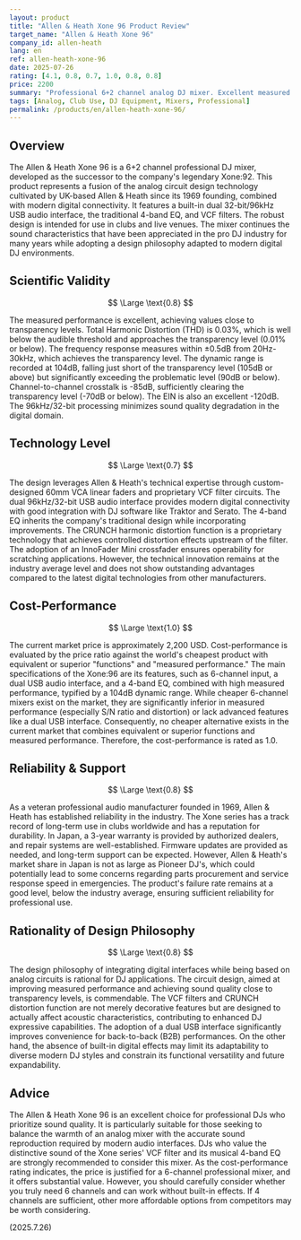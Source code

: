 ```yaml
---
layout: product
title: "Allen & Heath Xone 96 Product Review"
target_name: "Allen & Heath Xone 96"
company_id: allen-heath
lang: en
ref: allen-heath-xone-96
date: 2025-07-26
rating: [4.1, 0.8, 0.7, 1.0, 0.8, 0.8]
price: 2200
summary: "Professional 6+2 channel analog DJ mixer. Excellent measured performance and traditional Xone sound heritage, with great cost-performance in its class."
tags: [Analog, Club Use, DJ Equipment, Mixers, Professional]
permalink: /products/en/allen-heath-xone-96/
---
```

## Overview

The Allen & Heath Xone 96 is a 6+2 channel professional DJ mixer, developed as the successor to the company's legendary Xone:92. This product represents a fusion of the analog circuit design technology cultivated by UK-based Allen & Heath since its 1969 founding, combined with modern digital connectivity. It features a built-in dual 32-bit/96kHz USB audio interface, the traditional 4-band EQ, and VCF filters. The robust design is intended for use in clubs and live venues. The mixer continues the sound characteristics that have been appreciated in the pro DJ industry for many years while adopting a design philosophy adapted to modern digital DJ environments.

## Scientific Validity

$$ \Large \text{0.8} $$

The measured performance is excellent, achieving values close to transparency levels. Total Harmonic Distortion (THD) is 0.03%, which is well below the audible threshold and approaches the transparency level (0.01% or below). The frequency response measures within ±0.5dB from 20Hz-30kHz, which achieves the transparency level. The dynamic range is recorded at 104dB, falling just short of the transparency level (105dB or above) but significantly exceeding the problematic level (90dB or below). Channel-to-channel crosstalk is -85dB, sufficiently clearing the transparency level (-70dB or below). The EIN is also an excellent -120dB. The 96kHz/32-bit processing minimizes sound quality degradation in the digital domain.

## Technology Level

$$ \Large \text{0.7} $$

The design leverages Allen & Heath's technical expertise through custom-designed 60mm VCA linear faders and proprietary VCF filter circuits. The dual 96kHz/32-bit USB audio interface provides modern digital connectivity with good integration with DJ software like Traktor and Serato. The 4-band EQ inherits the company's traditional design while incorporating improvements. The CRUNCH harmonic distortion function is a proprietary technology that achieves controlled distortion effects upstream of the filter. The adoption of an InnoFader Mini crossfader ensures operability for scratching applications. However, the technical innovation remains at the industry average level and does not show outstanding advantages compared to the latest digital technologies from other manufacturers.

## Cost-Performance

$$ \Large \text{1.0} $$

The current market price is approximately 2,200 USD. Cost-performance is evaluated by the price ratio against the world's cheapest product with equivalent or superior "functions" and "measured performance." The main specifications of the Xone:96 are its features, such as 6-channel input, a dual USB audio interface, and a 4-band EQ, combined with high measured performance, typified by a 104dB dynamic range. While cheaper 6-channel mixers exist on the market, they are significantly inferior in measured performance (especially S/N ratio and distortion) or lack advanced features like a dual USB interface. Consequently, no cheaper alternative exists in the current market that combines equivalent or superior functions and measured performance. Therefore, the cost-performance is rated as 1.0.

## Reliability & Support

$$ \Large \text{0.8} $$

As a veteran professional audio manufacturer founded in 1969, Allen & Heath has established reliability in the industry. The Xone series has a track record of long-term use in clubs worldwide and has a reputation for durability. In Japan, a 3-year warranty is provided by authorized dealers, and repair systems are well-established. Firmware updates are provided as needed, and long-term support can be expected. However, Allen & Heath's market share in Japan is not as large as Pioneer DJ's, which could potentially lead to some concerns regarding parts procurement and service response speed in emergencies. The product's failure rate remains at a good level, below the industry average, ensuring sufficient reliability for professional use.

## Rationality of Design Philosophy

$$ \Large \text{0.8} $$

The design philosophy of integrating digital interfaces while being based on analog circuits is rational for DJ applications. The circuit design, aimed at improving measured performance and achieving sound quality close to transparency levels, is commendable. The VCF filters and CRUNCH distortion function are not merely decorative features but are designed to actually affect acoustic characteristics, contributing to enhanced DJ expressive capabilities. The adoption of a dual USB interface significantly improves convenience for back-to-back (B2B) performances. On the other hand, the absence of built-in digital effects may limit its adaptability to diverse modern DJ styles and constrain its functional versatility and future expandability.

## Advice

The Allen & Heath Xone 96 is an excellent choice for professional DJs who prioritize sound quality. It is particularly suitable for those seeking to balance the warmth of an analog mixer with the accurate sound reproduction required by modern audio interfaces. DJs who value the distinctive sound of the Xone series' VCF filter and its musical 4-band EQ are strongly recommended to consider this mixer. As the cost-performance rating indicates, the price is justified for a 6-channel professional mixer, and it offers substantial value. However, you should carefully consider whether you truly need 6 channels and can work without built-in effects. If 4 channels are sufficient, other more affordable options from competitors may be worth considering.

(2025.7.26)
